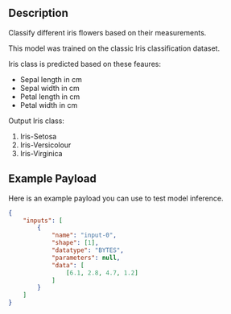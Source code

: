 ## Description

Classify different iris flowers based on their measurements.

This model was trained on the classic Iris classification dataset. 

Iris class is predicted based on these feaures:

- Sepal length in cm
- Sepal width in cm
- Petal length in cm
- Petal width in cm

Output Iris class:

1. Iris-Setosa
2. Iris-Versicolour
3. Iris-Virginica

## Example Payload

Here is an example payload you can use to test model inference.

```json
{
    "inputs": [
        {
            "name": "input-0",
            "shape": [1],
            "datatype": "BYTES",
            "parameters": null,
            "data": [
                [6.1, 2.8, 4.7, 1.2]
            ]
        }
    ]
}
```
